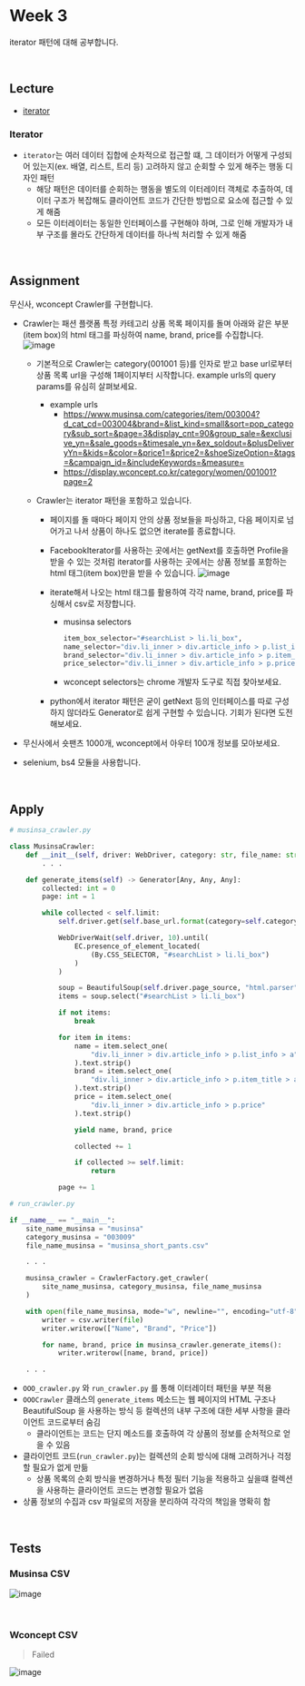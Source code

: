 # Week 3

iterator 패턴에 대해 공부합니다.

</br>

## Lecture

- [iterator](https://refactoring.guru/design-patterns/iterator)

### Iterator

- `iterator`는 여러 데이터 집합에 순차적으로 접근할 떄, 그 데이터가 어떻게 구성되어 있는지(ex. 배열, 리스트, 트리 등) 고려하지 않고 순회할 수 있게 해주는 행동 디자인 패턴
  - 해당 패턴은 데이터를 순회하는 행동을 별도의 이터레이터 객체로 추출하여, 데이터 구조가 복잡해도 클라이언트 코드가 간단한 방법으로 요소에 접근할 수 있게 해줌
  - 모든 이터레이터는 동일한 인터페이스를 구현해야 하며, 그로 인해 개발자가 내부 구조를 몰라도 간단하게 데이터를 하나씩 처리할 수 있게 해줌

</br>

## Assignment

무신사, wconcept Crawler를 구현합니다.

- Crawler는 패션 플랫폼 특정 카테고리 상품 목록 페이지를 돌며 아래와 같은 부분(item box)의 html 태그를 파싱하여 name, brand, price를 수집합니다.
  ![image](https://github.com/bellti9er/bellti9er/assets/132914700/542e27bb-925f-4cbc-9ddc-c650d6ba1666)

  - 기본적으로 Crawler는 category(001001 등)를 인자로 받고 base url로부터 상품 목록 url을 구성해 1페이지부터 시작합니다. example urls의 query params를 유심히 살펴보세요.
    - example urls
      - https://www.musinsa.com/categories/item/003004?d_cat_cd=003004&brand=&list_kind=small&sort=pop_category&sub_sort=&page=3&display_cnt=90&group_sale=&exclusive_yn=&sale_goods=&timesale_yn=&ex_soldout=&plusDeliveryYn=&kids=&color=&price1=&price2=&shoeSizeOption=&tags=&campaign_id=&includeKeywords=&measure=
      - https://display.wconcept.co.kr/category/women/001001?page=2
  - Crawler는 iterator 패턴을 포함하고 있습니다.

    - 페이지를 돌 때마다 페이지 안의 상품 정보들을 파싱하고, 다음 페이지로 넘어가고 나서 상품이 하나도 없으면 iterate를 종료합니다.
    - FacebookIterator를 사용하는 곳에서는 getNext를 호출하면 Profile을 받을 수 있는 것처럼 iterator를 사용하는 곳에서는 상품 정보를 포함하는 html 태그(item box)만을 받을 수 있습니다.
      ![image](https://github.com/bellti9er/bellti9er/assets/132914700/be4a7427-85ad-4f51-9d89-221b43b20d2d)
    - iterate해서 나오는 html 태그를 활용하여 각각 name, brand, price를 파싱해서 csv로 저장합니다.

      - musinsa selectors

        ```python
        item_box_selector="#searchList > li.li_box",
        name_selector="div.li_inner > div.article_info > p.list_info > a",
        brand_selector="div.li_inner > div.article_info > p.item_title > a",
        price_selector="div.li_inner > div.article_info > p.price",
        ```

      - wconcept selectors는 chrome 개발자 도구로 직접 찾아보세요.

    - python에서 iterator 패턴은 굳이 getNext 등의 인터페이스를 따로 구성하지 않더라도 Generator로 쉽게 구현할 수 있습니다. 기회가 된다면 도전해보세요.

- 무신사에서 숏팬츠 1000개, wconcept에서 아우터 100개 정보를 모아보세요.
- selenium, bs4 모듈을 사용합니다.

</br>

## Apply

```python
# musinsa_crawler.py

class MusinsaCrawler:
    def __init__(self, driver: WebDriver, category: str, file_name: str, limit=1000):
        . . .

    def generate_items(self) -> Generator[Any, Any, Any]:
        collected: int = 0
        page: int = 1

        while collected < self.limit:
            self.driver.get(self.base_url.format(category=self.category, page=page))

            WebDriverWait(self.driver, 10).until(
                EC.presence_of_element_located(
                    (By.CSS_SELECTOR, "#searchList > li.li_box")
                )
            )

            soup = BeautifulSoup(self.driver.page_source, "html.parser")
            items = soup.select("#searchList > li.li_box")

            if not items:
                break

            for item in items:
                name = item.select_one(
                    "div.li_inner > div.article_info > p.list_info > a"
                ).text.strip()
                brand = item.select_one(
                    "div.li_inner > div.article_info > p.item_title > a"
                ).text.strip()
                price = item.select_one(
                    "div.li_inner > div.article_info > p.price"
                ).text.strip()

                yield name, brand, price

                collected += 1

                if collected >= self.limit:
                    return

            page += 1
```

```python
# run_crawler.py

if __name__ == "__main__":
    site_name_musinsa = "musinsa"
    category_musinsa = "003009"
    file_name_musinsa = "musinsa_short_pants.csv"

    . . .

    musinsa_crawler = CrawlerFactory.get_crawler(
        site_name_musinsa, category_musinsa, file_name_musinsa
    )

    with open(file_name_musinsa, mode="w", newline="", encoding="utf-8") as file:
        writer = csv.writer(file)
        writer.writerow(["Name", "Brand", "Price"])

        for name, brand, price in musinsa_crawler.generate_items():
            writer.writerow([name, brand, price])

    . . .

```

- `OOO_crawler.py` 와 `run_crawler.py` 를 통해 이터레이터 패턴을 부분 적용
- `OOOCrawler` 클래스의 `generate_items` 메소드는 웹 페이지의 HTML 구조나 BeautifulSoup 을 사용하는 방식 등 컬렉션의 내부 구조에 대한 세부 사항을 클라이언트 코드로부터 숨김
  - 클라이언트는 코드는 단지 메소드를 호출하여 각 상품의 정보를 순처적으로 얻을 수 있음
- 클라이언트 코드(`run_crawler.py`)는 컬렉션의 순회 방식에 대해 고려하거나 걱정할 필요가 없게 만듦
  - 상품 목록의 순회 방식을 변경하거나 특정 필터 기능을 적용하고 싶을떄 컬렉션을 사용하는 클라이언트 코드는 변경할 필요가 없음
- 상품 정보의 수집과 csv 파일로의 저장을 분리하여 각각의 책임을 명확히 함

</br>

## Tests

### Musinsa CSV

![image](https://github.com/bellti9er/bellti9er/assets/132914700/3aafc09e-64cc-4d10-929b-f60f4dc014f1)

</br>

### Wconcept CSV

> Failed

![image](https://github.com/bellti9er/bellti9er/assets/132914700/379248f2-9550-4091-93e3-088aa8de0bd7)

</br>
